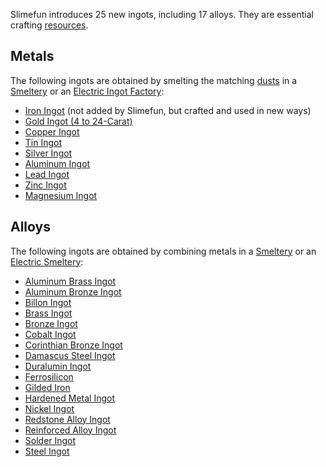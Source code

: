Slimefun introduces 25 new ingots, including 17 alloys. They are essential crafting [resources](https://github.com/TheBusyBiscuit/Slimefun4/wiki/Resources).

## Metals
The following ingots are obtained by smelting the matching [dusts](https://github.com/TheBusyBiscuit/Slimefun4/wiki/Dusts) in a [Smeltery](https://github.com/TheBusyBiscuit/Slimefun4/wiki/Smeltery) or an [Electric Ingot Factory](https://github.com/TheBusyBiscuit/Slimefun4/wiki/Electric-Ingot-Factory):
* [Iron Ingot](https://github.com/TheBusyBiscuit/Slimefun4/wiki/Iron-Ingot) (not added by Slimefun, but crafted and used in new ways)
* [Gold Ingot (4 to 24-Carat)](https://github.com/TheBusyBiscuit/Slimefun4/wiki/Gold-Ingot)
* [Copper Ingot](https://github.com/TheBusyBiscuit/Slimefun4/wiki/Copper-Ingot)
* [Tin Ingot](https://github.com/TheBusyBiscuit/Slimefun4/wiki/in-Ingot)
* [Silver Ingot](https://github.com/TheBusyBiscuit/Slimefun4/wiki/Silver-Ingot)
* [Aluminum Ingot](https://github.com/TheBusyBiscuit/Slimefun4/wiki/Aluminum-Ingot)
* [Lead Ingot](https://github.com/TheBusyBiscuit/Slimefun4/wiki/Lead-Ingot)
* [Zinc Ingot](https://github.com/TheBusyBiscuit/Slimefun4/wiki/Zinc-Ingot)
* [Magnesium Ingot](https://github.com/TheBusyBiscuit/Slimefun4/wiki/Magnesium-Ingot)

## Alloys
The following ingots are obtained by combining metals in a [Smeltery](https://github.com/TheBusyBiscuit/Slimefun4/wiki/Smeltery) or an [Electric Smeltery](https://github.com/TheBusyBiscuit/Slimefun4/wiki/Electric-Smeltery):
* [Aluminum Brass Ingot](https://github.com/TheBusyBiscuit/Slimefun4/wiki/Aluminum-Brass-Ingot)
* [Aluminum Bronze Ingot](https://github.com/TheBusyBiscuit/Slimefun4/wiki/Aluminum-Bronze-Ingot)
* [Billon Ingot](https://github.com/TheBusyBiscuit/Slimefun4/wiki/Billon-Ingot)
* [Brass Ingot](https://github.com/TheBusyBiscuit/Slimefun4/wiki/Brass-Ingot)
* [Bronze Ingot](https://github.com/TheBusyBiscuit/Slimefun4/wiki/Bronze-Ingot)
* [Cobalt Ingot](https://github.com/TheBusyBiscuit/Slimefun4/wiki/Cobalt-Ingot)
* [Corinthian Bronze Ingot](https://github.com/TheBusyBiscuit/Slimefun4/wiki/Corinthian-Bronze-Ingot)
* [Damascus Steel Ingot](https://github.com/TheBusyBiscuit/Slimefun4/wiki/Damascus-Steel-Ingot)
* [Duralumin Ingot](https://github.com/TheBusyBiscuit/Slimefun4/wiki/Duralumin-Ingot)
* [Ferrosilicon](https://github.com/TheBusyBiscuit/Slimefun4/wiki/Ferrosilicon)
* [Gilded Iron](https://github.com/TheBusyBiscuit/Slimefun4/wiki/Gilded-Iron)
* [Hardened Metal Ingot](https://github.com/TheBusyBiscuit/Slimefun4/wiki/Hardened-Metal-Ingot)
* [Nickel Ingot](https://github.com/TheBusyBiscuit/Slimefun4/wiki/Nickel-Ingot)
* [Redstone Alloy Ingot](https://github.com/TheBusyBiscuit/Slimefun4/wiki/Redstone-Alloy-Ingot)
* [Reinforced Alloy Ingot](https://github.com/TheBusyBiscuit/Slimefun4/wiki/Reinforced-Alloy-Ingot)
* [Solder Ingot](https://github.com/TheBusyBiscuit/Slimefun4/wiki/Solder-Ingot)
* [Steel Ingot](https://github.com/TheBusyBiscuit/Slimefun4/wiki/Steel-Ingot)
